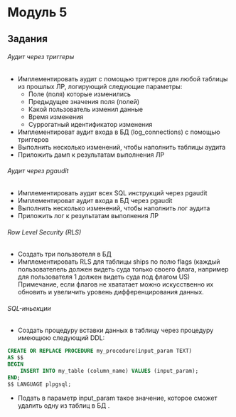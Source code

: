 # Модуль 5

## Задания
###### Аудит через триггеры
- Имплементировать аудит с помощью триггеров для любой таблицы из прошлых ЛР, логирующий следующие параметры:
  - Поле (поля) которые изменились
  - Предыдущее значения поля (полей)
  - Какой пользователь изменил данные
  - Время изменения
  - Суррогатный идентификатор изменения
- Имплементироват аудит входа в БД (log_connections) с помощью триггеров
- Выполнить несколько изменений, чтобы наполнить таблицы аудита
- Приложить дамп к результатам выполнения ЛР

###### Аудит через pgaudit
- Имплементировать аудит всех SQL инструкций через pgaudit
- Имплементироват аудит входа в БД через pgaudit
- Выполнить несколько изменений, чтобы наполнить лог аудита
- Приложить лог к результатам выполнения ЛР

###### Row Level Security (RLS)
- Создать три пользвотеля в БД
- Имплементировать RLS для таблицы ships по полю flags (каждый пользователель должен видеть суда только своего флага, например для пользователя 1 должен видеть суда под флагом US)
Примечание, если флагов не хвататает можно искусственно их обновить и увеличить уровень дифференцирования данных.

###### SQL-иньекции
- Создать процедуру вставки данных в таблицу через процедуру имеющюю следующий DDL:
```sql
CREATE OR REPLACE PROCEDURE my_procedure(input_param TEXT)
AS $$
BEGIN
    INSERT INTO my_table (column_name) VALUES (input_param);
END;
$$ LANGUAGE plpgsql;
```
- Подать в параметр input_param такое значение, которое сможет удалить одну из таблиц в БД .

